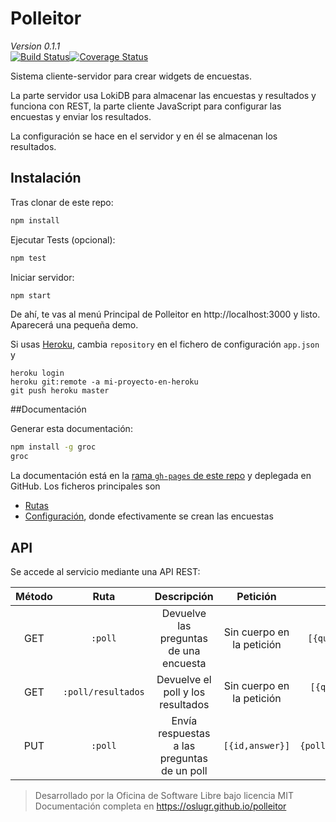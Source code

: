# Polleitor
_Version 0.1.1_    
[![Build Status](https://travis-ci.org/oslugr/polleitor.svg?branch=master)](https://travis-ci.org/oslugr/polleitor)[![Coverage Status](https://coveralls.io/repos/github/oslugr/polleitor/badge.svg?branch=master)](https://coveralls.io/github/oslugr/polleitor?branch=master)

Sistema cliente-servidor para crear widgets de encuestas.

La parte servidor usa LokiDB para almacenar las encuestas y resultados y funciona con REST, la parte cliente JavaScript para configurar las encuestas y enviar los resultados.

La configuración se hace en el servidor y en él se almacenan los resultados.

## Instalación

Tras clonar de este repo:
```bash
npm install
```

Ejecutar Tests (opcional):
```bash
npm test
```

Iniciar servidor:
```bash
npm start
```

De ahí, te vas al menú Principal de Polleitor en http://localhost:3000
y listo. Aparecerá una pequeña demo.

Si usas [Heroku](http://heroku.com), cambia `repository` en el fichero de configuración `app.json` y

    heroku login
	heroku git:remote -a mi-proyecto-en-heroku
	git push heroku master


##Documentación

Generar esta documentación:
```bash
npm install -g groc
groc
```

La documentación está en la
[rama `gh-pages` de este repo](https://github.com/oslugr/polleitor/tree/gh-pages)
y deplegada en GitHub. Los ficheros principales son

* [Rutas](http://oslugr.github.io/polleitor/routes.html)
* [Configuración](http://oslugr.github.io/polleitor/config.html),
  donde efectivamente se crean las encuestas







## API
Se accede al servicio mediante una API REST:

| **Método** | **Ruta**           | **Descripción**       | **Petición**| **Respuesta**|
|:----------:|:------------------:|:---------------------:|:-----------:|:------------:|
| GET        |`:poll`             | Devuelve las preguntas de una encuesta |Sin cuerpo en la petición|`[{question,[options],id}]`|
| GET        |`:poll/resultados`  | Devuelve el poll y los resultados|Sin cuerpo en la petición|`[{question,[options],id,[answers]}]`|
| PUT        |`:poll`             | Envía respuestas a las preguntas de un poll |`[{id,answer}]`|`{poll,updates,failedUpdates}`|

> Desarrollado por la Oficina de Software Libre bajo licencia MIT
> Documentación completa en <https://oslugr.github.io/polleitor>
